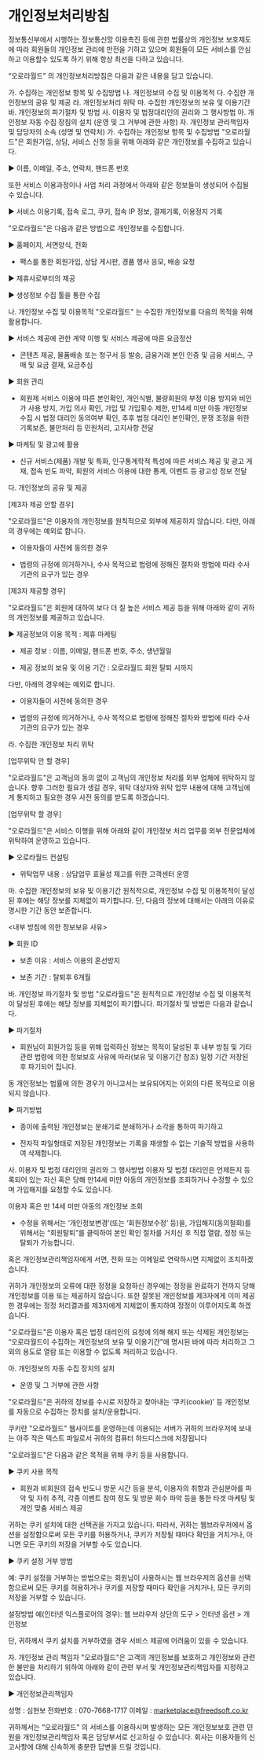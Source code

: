 # 개인정보처리방침

정보통신부에서 시행하는 정보통신망 이용촉진 등에 관한 법률상의 개인정보 보호제도에 따라 회원들의 개인정보 관리에 만전을 기하고 있으며 회원들이 모든 서비스를 안심하고 이용할수 있도록 하기 위해 항상 최선을 다하고 있습니다.
 
“오로라월드” 의 개인정보처리방침은 다음과 같은 내용을 담고 있습니다.
 
가. 수집하는 개인정보 항목 및 수집방법
나. 개인정보의 수집 및 이용목적
다. 수집한 개인정보의 공유 및 제공
라. 개인정보처리 위탁
마. 수집한 개인정보의 보유 및 이용기간
바. 개인정보의 파기절차 및 방법
사. 이용자 및 법정대리인의 권리와 그 행사방법
아. 개인정보 자동 수집 장침의 설치 (운영 및 그 거부에 관한 사항)
자. 개인정보 관리책임자 및 담당자의 소속 (성명 및 연락처)
가. 수집하는 개인정보 항목 및 수집방법
"오로라월드"은 회원가입, 상담, 서비스 신청 등을 위해 아래와 같은 개인정보를 수집하고 있습니다.
 
▶ 이름, 이메일, 주소, 연락처, 핸드폰 번호
 
또한 서비스 이용과정이나 사업 처리 과정에서 아래와 같은 정보들이 생성되어 수집될 수 있습니다.
 
▶ 서비스 이용기록, 접속 로그, 쿠키, 접속 IP 정보, 결제기록, 이용정지 기록
 
"오로라월드"은 다음과 같은 방법으로 개인정보를 수집합니다.
 
▶ 홈페이지, 서면양식, 전화
 
- 팩스를 통한 회원가입, 상담 게시판, 경품 행사 응모, 배송 요청
 
▶ 제휴사로부터의 제공
 
▶ 생성정보 수집 툴을 통한 수집
 
나. 개인정보 수집 및 이용목적
"오로라월드" 는 수집한 개인정보를 다음의 목적을 위해 활용합니다.
 
▶ 서비스 제공에 관한 계약 이행 및 서비스 제공에 따른 요금정산
 
- 콘텐츠 제공, 물품배송 또는 청구서 등 발송, 금융거래 본인 인증 및 금융 서비스, 구매 및 요금 결재, 요금추심
 
▶ 회원 관리
 
- 회원제 서비스 이용에 따른 본인확인, 개인식별, 불량회원의 부정 이용 방지와 비인가 사용 방지, 가입 의사 확인, 가입 및 가입횟수 제한, 만14세 미만 아동 개인정보 수집 시 법정 대리인 동의여부 확인, 추후 법정 대리인 본인확인, 분쟁 조정을 위한 기록보존, 불만처리 등 민원처리, 고지사항 전달
 
▶ 마케팅 및 광고에 활용
 
- 신규 서비스(제품) 개발 및 특화, 인구통계학적 특성에 따른 서비스 제공 및 광고 게재, 접속 빈도 파악, 회원의 서비스 이용에 대한 통계, 이벤트 등 광고성 정보 전달
 
다. 개인정보의 공유 및 제공
 
[제3자 제공 안할 경우]
 
"오로라월드"은 이용자의 개인정보를 원칙적으로 외부에 제공하지 않습니다. 다만, 아래의 경우에는 예외로 합니다.
 
- 이용자들이 사전에 동의한 경우
 
- 법령의 규정에 의거하거나, 수사 목적으로 법령에 정해진 절차와 방법에 따라 수사기관의 요구가 있는 경우
 
 
[제3자 제공할 경우]
 
"오로라월드"은 회원에 대하여 보다 더 질 높은 서비스 제공 등을 위해 아래와 같이 귀하의 개인정보를 제공하고 있습니다.
 
▶ 제공정보의 이용 목적 : 제휴 마케팅
 
- 제공 정보 : 이름, 이메일, 핸드폰 번호, 주소, 생년월일
 
- 제공 정보의 보유 및 이용 기간 : 오로라월드 회원 탈퇴 시까지
 
 
다만, 아래의 경우에는 예외로 합니다.
 
- 이용자들이 사전에 동의한 경우
 
- 법령의 규정에 의거하거나, 수사 목적으로 법령에 정해진 절차와 방법에 따라 수사기관의 요구가 있는 경우
 
라. 수집한 개인정보 처리 위탁
 
[업무위탁 안 할 경우]
 
"오로라월드"은 고객님의 동의 없이 고객님의 개인정보 처리를 외부 업체에 위탁하지 않습니다. 향후 그러한 필요가 생길 경우, 위탁 대상자와 위탁 업무 내용에 대해 고객님에게 통지하고 필요한 경우 사전 동의를 받도록 하겠습니다.
 
 
[업무위탁 할 경우]
 
"오로라월드"은 서비스 이행을 위해 아래와 같이 개인정보 처리 업무를 외부 전문업체에 위탁하여 운영하고 있습니다.
 
▶ 오로라월드 컨설팅
 
- 위탁업무 내용 : 상담업무 효율성 제고를 위한 고객센터 운영
 
마. 수집한 개인정보의 보유 및 이용기간
원칙적으로, 개인정보 수집 및 이용목적이 달성된 후에는 해당 정보를 지체없이 파기합니다. 단, 다음의 정보에 대해서는 아래의 이유로 명시한 기간 동안 보존합니다.
 
<내부 방침에 의한 정보보유 사유>
 
▶ 회원 ID
 
- 보존 이유 : 서비스 이용의 혼선방지
 
- 보존 기간 : 탈퇴후 6개월
 
바. 개인정보 파기절차 및 방법
"오로라월드"은 원칙적으로 개인정보 수집 및 이용목적이 달성된 후에는 해당 정보를 지체없이 파기합니다. 파기절차 및 방법은 다음과 같습니다.
 
▶ 파기절차
 
- 회원님이 회원가입 등을 위해 입력하신 정보는 목적이 달성된 후 내부 방침 및 기타 관련 법령에 의한 정보보호 사유에 따라(보유 및 이용기간 참조) 일정 기간 저장된 후 파기되어 집니다.
 
동 개인정보는 법률에 의한 경우가 아니고서는 보유되어지는 이외의 다른 목적으로 이용되지 않습니다.
 
▶ 파기방법
 
- 종이에 출력된 개인정보는 분쇄기로 분쇄하거나 소각을 통하여 파기하고
 
- 전자적 파일형태로 저장된 개인정보는 기록을 재생할 수 없는 기술적 방법을 사용하여 삭제합니다.
 
사. 이용자 및 법정 대리인의 권리와 그 행사방법
이용자 및 법정 대리인은 언제든지 등록되어 있는 자신 혹은 당해 만14세 미만 아동의 개인정보를 조회하거나 수정할 수 있으며 가입해지를 요청할 수도 있습니다.
 
이용자 혹은 만 14세 미만 아동의 개인정보 조회
 
- 수정을 위해서는 ‘개인정보변경’(또는 ‘회원정보수정’ 등)을, 가입해지(동의철회)를 위해서는 “회원탈퇴”를 클릭하여 본인 확인 절차를 거치신 후 직접 열람, 정정 또는 탈퇴가 가능합니다.
 
혹은 개인정보관리책임자에게 서면, 전화 또는 이메일로 연락하시면 지체없이 조치하겠습니다.
 
귀하가 개인정보의 오류에 대한 정정을 요청하신 경우에는 정정을 완료하기 전까지 당해 개인정보를 이용 또는 제공하지 않습니다. 또한 잘못된 개인정보를 제3자에게 이미 제공한 경우에는 정정 처리결과를 제3자에게 지체없이 통지하여 정정이 이루어지도록 하겠습니다.
 
"오로라월드"은 이용자 혹은 법정 대리인의 요청에 의해 해지 또는 삭제된 개인정보는 “오로라월드이 수집하는 개인정보의 보유 및 이용기간”에 명시된 바에 따라 처리하고 그 외의 용도로 열람 또는 이용할 수 없도록 처리하고 있습니다.
 
아. 개인정보의 자동 수집 장치의 설치
- 운영 및 그 거부에 관한 사항
 
"오로라월드"은 귀하의 정보를 수시로 저장하고 찾아내는 ‘쿠키(cookie)’ 등 개인정보를 자동으로 수집하는 장치를 설치/운용합니다.
 
쿠키란 "오로라월드" 웹사이트를 운영하는데 이용되는 서버가 귀하의 브라우저에 보내는 아주 작은 텍스트 파일로서 귀하의 컴퓨터 하드디스크에 저장됩니다
 
"오로라월드"은 다음과 같은 목적을 위해 쿠키 등을 사용합니다.
 
▶ 쿠키 사용 목적
 
- 회원과 비회원의 접속 빈도나 방문 시간 등을 분석, 이용자의 취향과 관심분야를 파악 및 자취 추적, 각종 이벤트 참여 정도 및 방문 회수 파악 등을 통한 타겟 마케팅 및 개인 맞춤 서비스 제공
 
귀하는 쿠키 설치에 대한 선택권을 가지고 있습니다. 따라서, 귀하는 웹브라우저에서 옵션을 설정함으로써 모든 쿠키를 허용하거나, 쿠키가 저장될 때마다 확인을 거치거나, 아니면 모든 쿠키의 저장을 거부할 수도 있습니다.
 
▶ 쿠키 설정 거부 방법
 
예: 쿠키 설정을 거부하는 방법으로는 회원님이 사용하시는 웹 브라우저의 옵션을 선택함으로써 모든 쿠키를 허용하거나 쿠키를 저장할 때마다 확인을 거치거나, 모든 쿠키의 저장을 거부할 수 있습니다.
 
설정방법 예(인터넷 익스플로어의 경우): 웹 브라우저 상단의 도구 > 인터넷 옵션 > 개인정보
 
단, 귀하께서 쿠키 설치를 거부하였을 경우 서비스 제공에 어려움이 있을 수 있습니다.
 
자. 개인정보 관리 책임자
"오로라월드"은 고객의 개인정보를 보호하고 개인정보와 관련한 불만을 처리하기 위하여 아래와 같이 관련 부서 및 개인정보관리책임자를 지정하고 있습니다.
 
▶ 개인정보관리책임자
 
성명 : 심현보
전화번호 : 070-7668-1717
이메일 : marketplace@freedsoft.co.kr
 
귀하께서는 “오로라월드" 의 서비스를 이용하시며 발생하는 모든 개인정보보호 관련 민원을 개인정보관리책임자 혹은 담당부서로 신고하실 수 있습니다. 회사는 이용자들의 신고사항에 대해 신속하게 충분한 답변을 드릴 것입니다.
